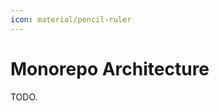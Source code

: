 ```yaml
---
icon: material/pencil-ruler
---
```


<!-- markdownlint-disable MD025-->
# Monorepo Architecture

TODO.
